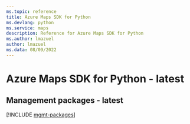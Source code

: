 ```yaml
---
ms.topic: reference
title: Azure Maps SDK for Python
ms.devlang: python
ms.service: maps
description: Reference for Azure Maps SDK for Python
ms.author: lmazuel
author: lmazuel
ms.data: 08/09/2022
---
```

# Azure Maps SDK for Python - latest

## Management packages - latest
[!INCLUDE [mgmt-packages](maps-mgmt-index.md)]